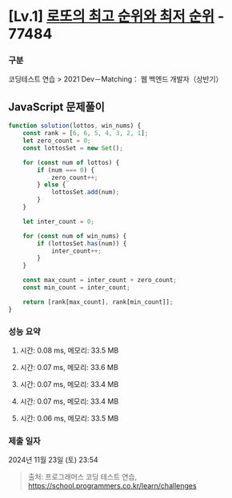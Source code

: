 # [Lv.1] [로또의 최고 순위와 최저 순위](https://school.programmers.co.kr/learn/courses/30/lessons/77484?language=javascript) - 77484 

### 구분

코딩테스트 연습 > 2021 Dev－Matching： 웹 백엔드 개발자（상반기）

## JavaScript 문제풀이

```js
function solution(lottos, win_nums) {
    const rank = [6, 6, 5, 4, 3, 2, 1];
    let zero_count = 0;
    const lottosSet = new Set();

    for (const num of lottos) {
        if (num === 0) {
            zero_count++;
        } else {
            lottosSet.add(num);
        }
    }

    let inter_count = 0;

    for (const num of win_nums) {
        if (lottosSet.has(num)) {
            inter_count++;
        }
    }

    const max_count = inter_count + zero_count;
    const min_count = inter_count;

    return [rank[max_count], rank[min_count]];
}
```

### 성능 요약

1. 시간: 0.08 ms, 메모리: 33.5 MB

2. 시간: 0.07 ms, 메모리: 33.6 MB
3. 시간: 0.07 ms, 메모리: 33.4 MB
4. 시간: 0.07 ms, 메모리: 33.4 MB
5. 시간: 0.06 ms, 메모리: 33.5 MB

### 제출 일자

2024년 11월 23일 (토) 23:54

> 출처: 프로그래머스 코딩 테스트 연습, https://school.programmers.co.kr/learn/challenges
